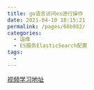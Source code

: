 ```yaml
---
title: go语言访问es进行操作
date: 2021-04-10 18:15:21
permalink: /pages/66b982/
categories:
  - 运维
  - ES服务ElasticSearch配置
tags:
  - 
---
```



[视频学习地址](https://www.bilibili.com/video/BV1xV411m78w?p=14)


